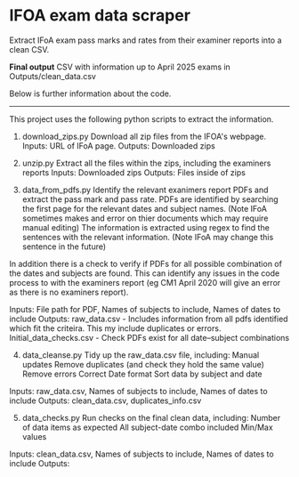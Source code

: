 # IFOA exam data scraper
Extract IFoA exam pass marks and rates from their examiner reports into a clean CSV.

**Final output** CSV with information up to April 2025 exams in Outputs/clean_data.csv

Below is further information about the code.

--------------------------------------------------------------------------------------------------------------
This project uses the following python scripts to extract the information.

1. download_zips.py
Download all zip files from the IFOA's webpage.
Inputs: URL of IFoA page.
Outputs: Downloaded zips

2. unzip.py
Extract all the files within the zips, including the examiners reports
Inputs: Downloaded zips
Outputs: Files inside of zips

3. data_from_pdfs.py
Identify the relevant exanimers report PDFs and extract the pass mark and pass rate.
  PDFs are identified by searching the first page for the relevant dates and subject names. (Note IFoA sometimes makes and error on thier documents which may require manual editing)
  The information is extracted using regex to find the sentences with the relevant information. (Note IFoA may change this sentence in the future)

In addition there is a check to verify if PDFs for all possible combination of the dates and subjects are found. This can identify any issues in the code process to with the examiners report (eg CM1 April 2020 will give an error as there is no examiners report).

Inputs: File path for PDF, Names of subjects to include, Names of dates to include
Outputs: 
raw_data.csv - Includes information from all pdfs identified which fit the criteira. This my include duplicates or errors.
Initial_data_checks.csv - Check PDFs exist for all date–subject combinations 

4. data_cleanse.py
Tidy up the raw_data.csv file, including:
Manual updates
Remove duplicates (and check they hold the same value)
Remove errors
Correct Date format
Sort data by subject and date

Inputs: raw_data.csv, Names of subjects to include, Names of dates to include
Outputs: clean_data.csv, duplicates_info.csv

5. data_checks.py
Run checks on the final clean data, including:
Number of data items as expected
All subject-date combo included
Min/Max values

Inputs: clean_data.csv, Names of subjects to include, Names of dates to include
Outputs:
   
